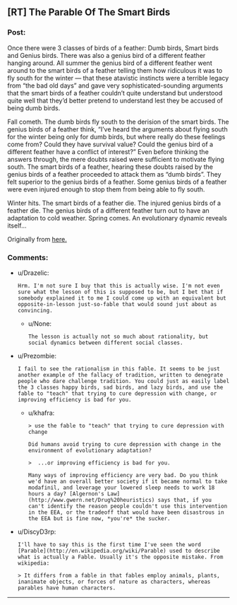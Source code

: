 ## [RT] The Parable Of The Smart Birds

### Post:

Once there were 3 classes of birds of a feather: Dumb birds, Smart birds and Genius birds. There was also a genius bird of a different feather hanging around. All summer the genius bird of a different feather went around to the smart birds of a feather telling them how ridiculous it was to fly south for the winter — that these atavistic instincts were a terrible legacy from “the bad old days” and gave very sophisticated-sounding arguments that the smart birds of a feather couldn’t quite understand but understood quite well that they’d better pretend to understand lest they be accused of being dumb birds.

Fall cometh. The dumb birds fly south to the derision of the smart birds. The genius birds of a feather think, “I’ve heard the arguments about flying south for the winter being only for dumb birds, but where really do these feelings come from? Could they have survival value? Could the genius bird of a different feather have a conflict of interest?” Even before thinking the answers through, the mere doubts raised were sufficient to motivate flying south. The smart birds of a feather, hearing these doubts raised by the genius birds of a feather proceeded to attack them as “dumb birds”. They felt superior to the genius birds of a feather. Some genius birds of a feather were even injured enough to stop them from being able to fly south.

Winter hits. The smart birds of a feather die. The injured genius birds of a feather die. The genius birds of a different feather turn out to have an adaptation to cold weather. Spring comes. An evolutionary dynamic reveals itself…

Originally from [here.](http://inductivist.blogspot.fi/2012/01/iq-and-drug-use.html?showComment=1327613195845#c174071912448650984)

### Comments:

- u/Drazelic:
  ```
  Hrm. I'm not sure I buy that this is actually wise. I'm not even sure what the lesson of this is supposed to be, but I bet that if somebody explained it to me I could come up with an equivalent but opposite-in-lesson just-so-fable that would sound just about as convincing.
  ```

  - u/None:
    ```
    The lesson is actually not so much about rationality, but social dynamics between different social classes.
    ```

- u/Prezombie:
  ```
  I fail to see the rationalism in this fable. It seems to be just another example of the fallacy of tradition, written to denegrate people who dare challenge tradition. You could just as easily label the 3 classes happy birds, sad birds, and lazy birds, and use the fable to "teach" that trying to cure depression with change, or improving efficiency is bad for you.
  ```

  - u/khafra:
    ```
    > use the fable to "teach" that trying to cure depression with change

    Did humans avoid trying to cure depression with change in the environment of evolutionary adaptation? 

    >  ...or improving efficiency is bad for you.

    Many ways of improving efficiency are very bad. Do you think we'd have an overall better society if it became normal to take modafinil, and leverage your lowered sleep needs to work 18 hours a day? [Algernon's Law](http://www.gwern.net/Drug%20heuristics) says that, if you can't identify the reason people couldn't use this intervention in the EEA, or the tradeoff that would have been disastrous in the EEA but is fine now, *you're* the sucker.
    ```

- u/DiscyD3rp:
  ```
  I'll have to say this is the first time I've seen the word [Parable](http://en.wikipedia.org/wiki/Parable) used to describe what is actually a Fable. Usually it's the opposite mistake. From wikipedia:

  > It differs from a fable in that fables employ animals, plants, inanimate objects, or forces of nature as characters, whereas parables have human characters.
  ```

---

